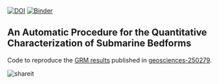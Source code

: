 [![DOI](https://zenodo.org/badge/DOI/10.5281/zenodo.1169423.svg)](https://doi.org/10.5281/zenodo.1169423) [![Binder](https://mybinder.org/badge.svg)](https://mybinder.org/v2/gh/epifanio/geosciences-250279/master?filepath=geosciences-250279.ipynb)

## An Automatic Procedure for the Quantitative Characterization of Submarine Bedforms
Code to reproduce the [GRM results](http://nbviewer.jupyter.org/urls/nextcloud.epinux.com/index.php/s/WueZ9KgEN0HejNK/download) published in [geosciences-250279](http://www.mdpi.com/2076-3263/8/1/28/htm).

![shareit](https://camo.githubusercontent.com/9b9c063a5093d8a4843d489eeadd8868fc5f9fdd/68747470733a2f2f6e657874636c6f75642e6570696e75782e636f6d2f696e6465782e7068702f732f57394d4c676d6b6d47786a6937355a2f646f776e6c6f6164)
